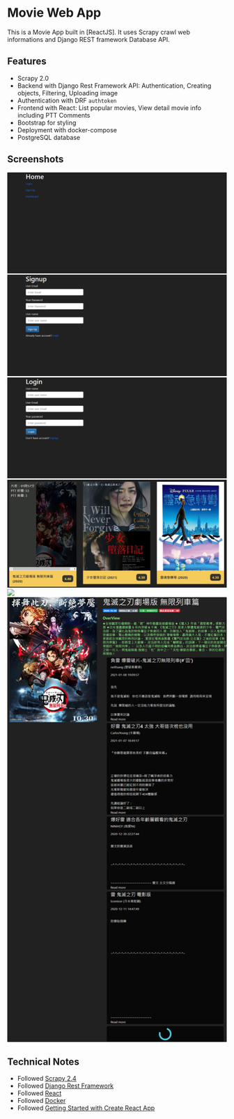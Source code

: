 # Movie Web App

This is a Movie App built in [ReactJS].
It uses Scrapy crawl web informations and Django REST framework Database API.

## Features
- Scrapy 2.0
- Backend with Django Rest Framework API: Authentication, Creating objects, Filtering, Uploading image
- Authentication with DRF `authtoken`
- Frontend with React: List popular movies, View detail movie info including PTT Comments
- Bootstrap for styling
- Deployment with docker-compose
- PostgreSQL database

## Screenshots
<kbd><img src="https://github.com/thomas5566/new-django-react-app/blob/main/frontend/docs/images/4.png" /></kbd>
<kbd><img src="https://github.com/thomas5566/new-django-react-app/blob/main/frontend/docs/images/5.png" /></kbd>
<kbd><img src="https://github.com/thomas5566/new-django-react-app/blob/main/frontend/docs/images/6.png" /></kbd>
<kbd><img src="https://github.com/thomas5566/new-django-react-app/blob/main/frontend/docs/images/3.png" /></kbd>
<kbd><img src="https://github.com/thomas5566/new-django-react-app/blob/main/frontend/docs/images/1.png" /></kbd>
<kbd><img src="https://github.com/thomas5566/new-django-react-app/blob/main/frontend/docs/images/2.png" /></kbd>

## Technical Notes
* Followed [Scrapy 2.4](https://docs.scrapy.org/en/latest/)
* Followed [Django Rest Framework](https://www.django-rest-framework.org/)
* Followed [React](https://zh-hant.reactjs.org/docs/getting-started.html)
* Followed [Docker](https://docs.docker.com/)
* Followed [Getting Started with Create React App](https://github.com/saasitive/django-react-boilerplate)
